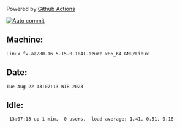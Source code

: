 Powered by [Github Actions](https://github.com/features/actions)

[![Auto commit](https://github.com/hiage/workstation/workflows/Auto%20commit/badge.svg)](https://github.com/hiage/workstation/actions?query=workflow%3A%22Auto+commit%22)

## Machine:
```
Linux fv-az280-16 5.15.0-1041-azure x86_64 GNU/Linux
```
## Date:
```
Tue Aug 22 13:07:13 WIB 2023
```
## Idle:
```
 13:07:13 up 1 min,  0 users,  load average: 1.41, 0.51, 0.18
```
